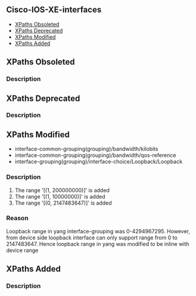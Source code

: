 ## Cisco-IOS-XE-interfaces


- [XPaths Obsoleted](#xpaths-obsoleted)
- [XPaths Deprecated](#xpaths-deprecated)
- [XPaths Modified](#xpaths-modified)
- [XPaths Added](#xpaths-added)

## XPaths Obsoleted

### Description

## XPaths Deprecated

### Description

## XPaths Modified

- interface-common-grouping(grouping)/bandwidth/kilobits
- interface-common-grouping(grouping)/bandwidth/qos-reference
- interface-grouping(grouping)/interface-choice/Loopback/Loopback

### Description

1. The range '[(1, 200000000)]' is  added
2. The range '[(1, 10000000)]' is  added
3. The range '[(0, 2147483647)]' is  added

### Reason

Loopback range in yang interface-grouping was 0-4294967295. However, from device side loopback interface can only support range from 0 to 2147483647. Hence loopback range in yang was modified to be inline with device range

## XPaths Added

### Description
